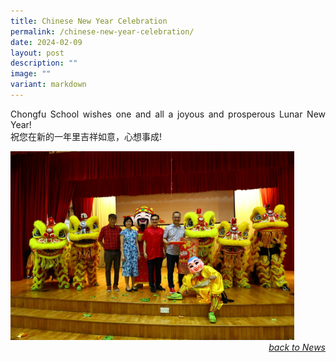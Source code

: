 ```yaml
---
title: Chinese New Year Celebration
permalink: /chinese-new-year-celebration/
date: 2024-02-09
layout: post
description: ""
image: ""
variant: markdown
---
```

<p style="text-align:justify">Chongfu School wishes one and all a joyous and prosperous Lunar New Year!<br> 祝您在新的一年里吉祥如意，心想事成!</p>
<img style="width:90%" src="/images/Chinese_New_Year_Celebration.jpg">
<br>
<div style="text-align:right"><a href="/news"><em>back to News</em></a></div>